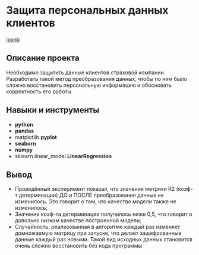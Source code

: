 # Защита персональных данных клиентов

[ipynb](https://github.com/Nanzhik/Client-protection-personal-data/blob/main/Client-protection-personal-data.ipynb)

## Описание проекта

Необходимо защитить данные клиентов страховой компании. Разработать такой метод преобразования данных, чтобы по ним было сложно восстановить персональную информацию и обосновать корректность его работы.

## Навыки и инструменты

* **python**
* **pandas**
* matplotlib.**pyplot**
* **seaborn**
* **numpy**
* sklearn.linear_model.**LinearRegression**

## Вывод

- Проведённый эксперимент показал, что значения метрики R2 (коэф-т детерминации) ДО и ПОСЛЕ преобразования данных не изменилось. Это говорит о том, что качество модели также не изменилось;
- Значение коэф-та детерминации получилось ниже 0,5, что говорит о довольно низком качестве построенной модели;
- Случайность, реализованная в алгоритме каждый раз изменяет домножаемую матрицу при запуске, что делает зашифрованные данные каждый раз новыми. Такой вид исходных данных становится очень сложно восстановить без кода программы
